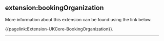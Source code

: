 ## extension:bookingOrganization

More information about this extension can be found using the link below.

{{pagelink:Extension-UKCore-BookingOrganization}}.

---